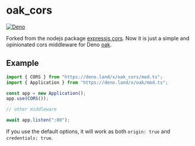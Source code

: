 # oak_cors

[![Deno](https://github.com/jiawei397/oak_cors/actions/workflows/deno.yml/badge.svg)](https://github.com/jiawei397/oak_cors/actions/workflows/deno.yml)

Forked from the nodejs package
[expressjs cors](https://github.com/expressjs/cors/blob/master/lib/index.js).
Now it is just a simple and opinionated cors middleware for Deno
[oak](https://deno.land/x/oak).

## Example

```typescript
import { CORS } from "https://deno.land/x/oak_cors/mod.ts";
import { Application } from "https://deno.land/x/oak/mod.ts";

const app = new Application();
app.use(CORS());

// other middleware

await app.listen(":80");
```

If you use the default options, it will work as both `origin: true` and
`credentials: true`.
